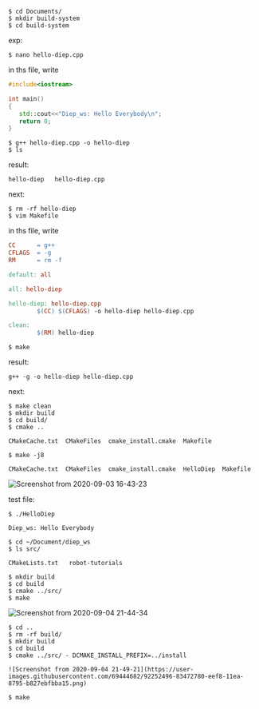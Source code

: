 
```shell
$ cd Documents/
$ mkdir build-system
$ cd build-system
```
exp:

```shell
$ nano hello-diep.cpp
```
in ths file, write
```c++
#include<iostream>

int main()
{
   std::cout<<"Diep_ws: Hello Everybody\n";
   return 0;
}           
```

```shell
$ g++ hello-diep.cpp -o hello-diep
$ ls
```
    
result:

    hello-diep   hello-diep.cpp
next:
    
    
```shell
$ rm -rf hello-diep
$ vim Makefile
```

in ths file, write

```Makefile
CC      = g++
CFLAGS  = -g
RM      = rm -f

default: all

all: hello-diep

hello-diep: hello-diep.cpp
        $(CC) $(CFLAGS) -o hello-diep hello-diep.cpp

clean:
        $(RM) hello-diep
```

```shell
$ make
```
result:

    g++ -g -o hello-diep hello-diep.cpp

next: 
```shell
$ make clean
$ mkdir build
$ cd build/
$ cmake ..
```
```
CMakeCache.txt  CMakeFiles  cmake_install.cmake  Makefile
```

```shell
$ make -j8
```
```
CMakeCache.txt  CMakeFiles  cmake_install.cmake  HelloDiep  Makefile
```

![Screenshot from 2020-09-03 16-43-23](https://user-images.githubusercontent.com/69444682/92099430-b01a1280-ee04-11ea-9819-3aa6aca069b1.png)


test file:
```shell
$ ./HelloDiep
```
```
Diep_ws: Hello Everybody
```

```shell
$ cd ~/Document/diep_ws
$ ls src/
```
```
CMakeLists.txt   robot-tutorials
```
```shell
$ mkdir build
$ cd build
$ cmake ../src/
$ make
```

![Screenshot from 2020-09-04 21-44-34](https://user-images.githubusercontent.com/69444682/92251998-d7054100-eef7-11ea-90c9-20f6a8a8e5ef.png)

```shell
$ cd ..
$ rm -rf build/
$ mkdir build
$ cd build
$ cmake ../src/ - DCMAKE_INSTALL_PREFIX=../install

![Screenshot from 2020-09-04 21-49-21](https://user-images.githubusercontent.com/69444682/92252496-83472780-eef8-11ea-8795-b827ebfbba15.png)

$ make
```

